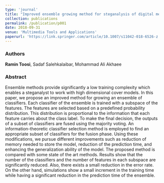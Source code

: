 ```yaml
---
type: 'journal'
title: "Improved ensemble growing method for steganalysis of digital media"
collection: publications
permalink: /publication/p001
date: 2018-09-31
venue: 'Multimedia Tools and Applications'
paperurl: 'https://link.springer.com/article/10.1007/s11042-018-6526-z'
---
```


<h3> Authors </h3>
<b>Ramin Toosi</b>, Sadaf Salehkalaibar, Mohammad Ali Akhaee

<h3> Abstract </h3>
Ensemble methods provide significantly a low training complexity which enables a steganalyst to work with high dimensional cover models. In this paper, we propose an improved method for growing an ensemble of classifiers. Each classifier of the ensemble is trained with a subspace of the features. The features are selected based on a predefined probability distribution. This distribution is proportional to the information that each feature carries about the class label. To make the final decision, the outputs of a subset of classifiers are fused using the majority voting. An information-theoretic classifier selection method is employed to find an appropriate subset of classifiers for the fusion phase. Using these modifications, we pursue different improvements such as reduction of memory needed to store the model, reduction of the prediction time, and enhancing the generalization ability of the model. The proposed method is compared with some state of the art methods. Results show that the number of the classifiers and the number of features in each subspace are significantly reduced. Also, there exists a small reduction in the error rate. On the other hand, simulations show a small increment in the training time while having a significant reduction in the prediction time of the ensemble.
